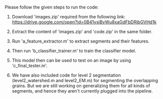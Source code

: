 Please follow the given steps to run the code:

1) Download 'images.zip' required from the following link: https://drive.google.com/open?id=0B41ysiBvWu8xaGdFbDRjbGVHd1k

2) Extract the content of 'images.zip' and 'code.zip' in the same folder.

3) Run 'a_feature_extractor.m' to extract segments and their features.

4) Then run 'b_classifier_trainer.m' to train the classifier model.

5) This model then can be used to test on an image by using 'c_final_tester.m'.

6) We have also included code for level 2 segmentation (level2_watershed.m and level2_EM.m) for segmenting the overlapping grains. But we are still working on generalizing them for all kinds of segments, and hence they aren't currently plugged into the pipeline. 
